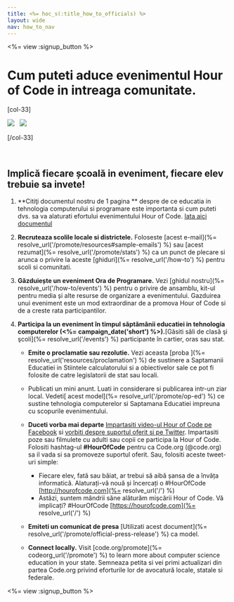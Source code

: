 ```yaml
---
title: <%= hoc_s(:title_how_to_officials) %>
layout: wide
nav: how_to_nav
---
```

<%= view :signup_button %>

# Cum puteti aduce evenimentul Hour of Code in intreaga comunitate.

[col-33]

![](/images/fit-275/highlight-obama.png)&nbsp;&nbsp;&nbsp;![](/images/fit-246/dan.jpg)

[/col-33]

<p style="clear:both">&nbsp;</p>

## Implică fiecare școală in eveniment, fiecare elev trebuie sa invete!

1. **Citiţi documentul nostru de 1 pagina ** despre de ce educatia in tehnologia computerului si programare este importanta si cum puteti dvs. sa va alaturati efortului evenimentului Hour of Code. [Iata aici documentul](/files/hoc-one-pager-public-officials-2016.pdf)

2. **Recruteaza scolile locale si districtele.** Foloseste [acest e-mail](%= resolve_url('/promote/resources#sample-emails') %) sau [acest rezumat](%= resolve_url('/promote/stats') %) ca un punct de plecare si arunca o privire la aceste [ghiduri](%= resolve_url('/how-to') %) pentru scoli si comunitati.

3. **Găzduiește un eveniment Ora de Programare.** Vezi [ghidul nostru](%= resolve_url('/how-to/events') %) pentru o privire de ansamblu, kit-ul pentru media și alte resurse de organizare a evenimentului. Gazduirea unui eveniment este un mod extraordinar de a promova Hour of Code si de a creste rata participantilor.

4. **Participa la un eveniment în timpul săptămânii educatiei in tehnologia computerelor (<%= campaign_date('short') %>).**[Găsiti săli de clasă şi şcoli](%= resolve_url('/events') %) participante în cartier, oras sau stat.</p></li> 
    
    - **Emite o proclamatie sau rezolutie.** Vezi aceasta [proba ](%= resolve_url('resources/proclamation') %) de sustinere a Saptamanii Educatiei in Stiintele calculatorului si a obiectivelor sale ce pot fi folosite de catre legislatorii de stat sau locali.
    
    - Publicati un mini anunt. Luati in considerare si publicarea intr-un ziar local. Vedeti[ acest model](%= resolve_url('/promote/op-ed') %) ce sustine tehnologia computerelor si Saptamana Educatiei impreuna cu scopurile evenimentului.
    
    - **Duceti vorba mai departe** [Impartasiti video-ul Hour of Code pe Facebook](https://www.facebook.com/sharer/sharer.php?u=http%3A%2F%2Fhourofcode.com%2Fus) si [vorbiti despre suportul oferit si pe Twitter](https://twitter.com/intent/tweet?url=http%3A%2F%2Fhourofcode.com&text=I%27m%20participating%20in%20this%20year%27s%20%23HourOfCode%2C%20are%20you%3F%20%40codeorg&original_referer=https%3A%2F%2Fwww.google.com%2Furl%3Fq%3Dhttps%253A%252F%252Ftwitter.com%252Fshare%253Fhashtags%253D%2526amp%253Brelated%253Dcodeorg%2526amp%253Btext%253DI%252527m%252Bparticipating%252Bin%252Bthis%252Byear%252527s%252B%252523HourOfCode%25252C%252Bare%252Byou%25253F%252B%252540codeorg%2526amp%253Burl%253Dhttp%25253A%25252F%25252Fhourofcode.com%26sa%3DD%26sntz%3D1%26usg%3DAFQjCNE1GLTUbKZfMlEh9Aj5w0iswz6PYQ&related=codeorg&hashtags=). Impartasiti poze sau filmulete cu adulti sau copii ce participa la Hour of Code. Folositi hashtag-ul **#HourOfCode** pentru ca Code.org (@code.org) sa il vada si sa promoveze suportul oferit. Sau, folositi aceste tweet-uri simple:
        
        - Fiecare elev, fată sau băiat, ar trebui să aibă șansa de a învăța informatică. Alaturați-vă nouă și încercați o #HourOfCode [http://hourofcode.com](%= resolve_url('/') %)
        - Astăzi, suntem mândrii săne alăturăm mișcării Hour of Code. Vă implicați? #HourOfCode [https://hourofcode.com](%= resolve_url('/') %)   
              
            
    
    - **Emiteti un comunicat de presa** [Utilizati acest document](%= resolve_url('/promote/official-press-release') %) ca model.
    
    - **Connect locally.** Visit [code.org/promote](%= codeorg_url('/promote') %) to learn more about computer science education in your state. Semneaza petita si vei primi actualizari din partea Code.org privind eforturile lor de avocatură locale, statale si federale.</ol> 
    
    <%= view :signup_button %>
